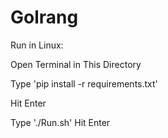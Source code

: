 # Golrang

Run in Linux:


Open Terminal in This Directory

Type 'pip install -r requirements.txt'

Hit Enter


Type './Run.sh'
Hit Enter
